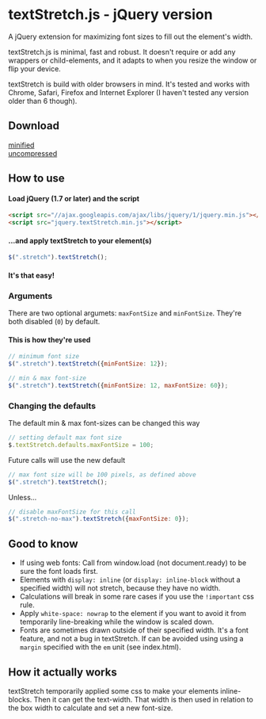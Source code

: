 # textStretch.js - jQuery version

A jQuery extension for maximizing font sizes to fill out the element's width.

textStretch.js is minimal, fast and robust. It doesn't require or add any wrappers or child-elements, and it adapts to when you resize the window or flip your device.

textStretch is build with older browsers in mind. It's tested and works with Chrome, Safari, Firefox and Internet Explorer (I haven't tested any version older than 6 though).

## Download
[minified](http://albinlarsson.com/textStretch.js/dist/jquery.textStretch.min.js)<br/>
[uncompressed](http://albinlarsson.com/textStretch.js/dist/jquery.textStretch.js)

## How to use

#### Load jQuery (1.7 or later) and the script
```html
<script src="//ajax.googleapis.com/ajax/libs/jquery/1/jquery.min.js"></script>
<script src="jquery.textStretch.min.js"></script>
```

#### ...and apply textStretch to your element(s)
```javascript
$(".stretch").textStretch();
```
#### It's that easy!

### Arguments
There are two optional argumets: `maxFontSize` and `minFontSize`. They're both disabled (`0`) by default.

#### This is how they're used

```javascript
// minimum font size
$(".stretch").textStretch({minFontSize: 12});
```

```javascript
// min & max font-size
$(".stretch").textStretch({minFontSize: 12, maxFontSize: 60});
```

### Changing the defaults
The default min & max font-sizes can be changed this way

```javascript
// setting default max font size
$.textStretch.defaults.maxFontSize = 100;
```
Future calls will use the new default
```javascript
// max font size will be 100 pixels, as defined above
$(".stretch").textStretch();
```
Unless...
```javascript
// disable maxFontSize for this call
$(".stretch-no-max").textStretch({maxFontSize: 0});
```
## Good to know
* If using web fonts: Call from window.load (not document.ready) to be sure the font loads first.
* Elements with `display: inline` (or `display: inline-block` without a specified width) will not stretch, because they have no width.
* Calculations will break in some rare cases if you use the `!important` css rule.
* Apply `white-space: nowrap` to the element if you want to avoid it from temporarily line-breaking while the window is scaled down.
* Fonts are sometimes drawn outside of their specified width. It's a font feature, and not a bug in textStretch. If can be avoided using using a `margin` specified with the `em` unit (see index.html).

## How it actually works
textStretch temporarily applied some css to make your elements inline-blocks. Then it can get the text-width. That width is then used in relation to the box width to calculate and set a new font-size.
